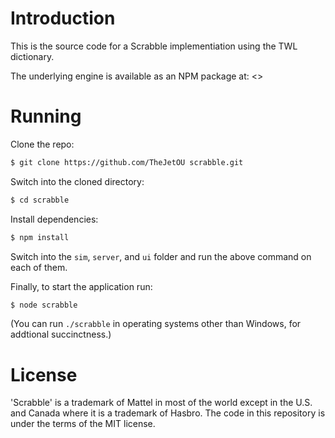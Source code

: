 # Introduction

This is the source code for a Scrabble implementiation using the TWL dictionary.

The underlying engine is available as an NPM package at: <>

# Running

Clone the repo:

```bash
$ git clone https://github.com/TheJetOU scrabble.git
```

Switch into the cloned directory:

```bash
$ cd scrabble
```

Install dependencies:

```bash
$ npm install
```

Switch into the `sim`, `server`, and `ui` folder and run the above command on each of them.

Finally, to start the application run:

```bash
$ node scrabble
```

(You can run `./scrabble` in operating systems other than Windows, for addtional
succinctness.)

# License

'Scrabble' is a trademark of Mattel in most of the world except in the U.S. and Canada where it is a trademark of Hasbro. The code in this repository is under the terms of the MIT license.
